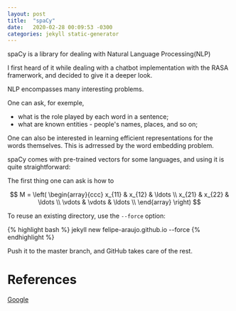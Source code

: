 ```yaml
---
layout: post
title:  "spaCy"
date:   2020-02-28 00:09:53 -0300
categories: jekyll static-generator
---
```


spaCy is a library for dealing with Natural Language Processing(NLP)

I first heard of it while dealing with a chatbot implementation with the RASA framerwork, and decided to give it a deeper look.

NLP encompasses many interesting problems. 

One can ask, for exemple,

- what is the role played by each word in a sentence;
- what are known entities - people's names, places, and so on;

One can also be interested in learning efficient representations for the words themselves. This is adrressed by the word embedding problem.

spaCy comes with pre-trained vectors for some languages, and using it is quite straightforward:


The first thing one can ask is how to 

$$
M = \left( \begin{array}{ccc}
x_{11} & x_{12} & \ldots \\
x_{21} & x_{22} & \ldots \\
\vdots & \vdots & \ldots \\
\end{array} \right)
$$

To reuse an existing directory, use the `--force` option:

{% highlight bash %}
jekyll new felipe-araujo.github.io --force
{% endhighlight %}

Push it to the master branch, and GitHub takes care of the rest.



# References
[Google](http://www.google.com)